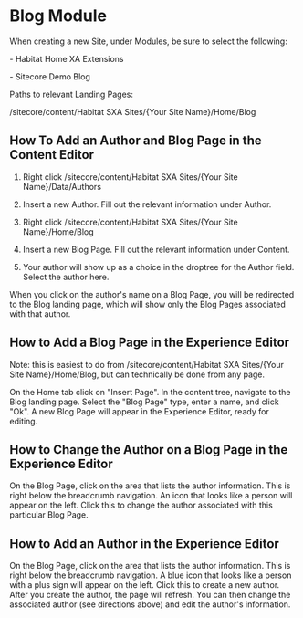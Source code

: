 # Blog Module

When creating a new Site, under Modules, be sure to select the following:

\- Habitat Home XA Extensions

\- Sitecore Demo Blog

Paths to relevant Landing Pages:

/sitecore/content/Habitat SXA Sites/{Your Site Name}/Home/Blog

## How To Add an Author and Blog Page in the Content Editor

1) Right click /sitecore/content/Habitat SXA Sites/{Your Site Name}/Data/Authors

2) Insert a new Author. Fill out the relevant information under Author.

3) Right click /sitecore/content/Habitat SXA Sites/{Your Site Name}/Home/Blog

4) Insert a new Blog Page. Fill out the relevant information under Content.

5) Your author will show up as a choice in the droptree for the Author field. Select the author here.

When you click on the author's name on a Blog Page, you will be redirected to the Blog landing page, which will show only the Blog Pages associated with that author.

## How to Add a Blog Page in the Experience Editor

Note: this is easiest to do from /sitecore/content/Habitat SXA Sites/{Your Site Name}/Home/Blog, but can technically be done from any page.

On the Home tab click on "Insert Page". In the content tree, navigate to the Blog landing page. Select the "Blog Page" type, enter a name, and click "Ok". A new Blog Page will appear in the Experience Editor, ready for editing.

## How to Change the Author on a Blog Page in the Experience Editor

On the Blog Page, click on the area that lists the author information. This is right below the breadcrumb navigation. An icon that looks like a person will appear on the left. Click this to change the author associated with this particular Blog Page.

## How to Add an Author in the Experience Editor

On the Blog Page, click on the area that lists the author information. This is right below the breadcrumb navigation. A blue icon that looks like a person with a plus sign will appear on the left. Click this to create a new author. After you create the author, the page will refresh. You can then change the associated author (see directions above) and edit the author's information.
